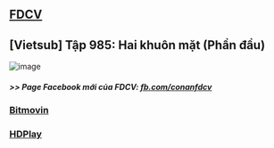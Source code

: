 ## [FDCV](https://admin1509.github.io/fdcvteam.blogspot.com/)
## [Vietsub] Tập 985: Hai khuôn mặt (Phần đầu)
![image](https://user-images.githubusercontent.com/75318518/146678110-e51646ac-3641-4e14-ac7c-aa9b352f3edb.png)

##### >> Page Facebook mới của FDCV: [fb.com/conanfdcv](https://fb.com/conanfdcv)
### [Bitmovin](https://bitmovin.com/demos/stream-test?format=hls&manifest=https://raw.githubusercontent.com/admin1509/admin1509/main/fdcvteam.blogspot.com/2020/10/vietsub-tap-985-hai-khuon-mat-phan-au.html/index.m3u8)
### [HDPlay](https://hdplay.se/?HLSP2P=https://raw.githubusercontent.com/admin1509/admin1509/main/fdcvteam.blogspot.com/2020/10/vietsub-tap-985-hai-khuon-mat-phan-au.html/index.m3u8)
